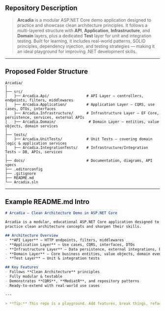 ## **Repository Description**

> **Arcadia** is a modular ASP.NET Core demo application designed to practice and showcase clean architecture principles.
> It follows a multi-layered structure with **API**, **Application**, **Infrastructure**, and **Domain** layers, plus a dedicated **Test** layer for unit and integration testing.
> Built for learning, it includes real-world patterns, SOLID principles, dependency injection, and testing strategies — making it an ideal playground for improving .NET development skills.

---

## **Proposed Folder Structure**

```
Arcadia/
│
├── src/
│   ├── Arcadia.Api/                 # API Layer – controllers, endpoints, filters, middlewares
│   ├── Arcadia.Application/         # Application Layer – CQRS, use cases, DTOs, interfaces
│   ├── Arcadia.Infrastructure/      # Infrastructure Layer – EF Core, persistence, services, external APIs
│   ├── Arcadia.Domain/               # Domain Layer – entities, value objects, domain services
│
├── tests/
│   ├── Arcadia.UnitTests/           # Unit Tests – covering domain logic & application services
│   ├── Arcadia.IntegrationTests/    # Infrastructure/Integration Tests – DB, APIs, services
│
├── docs/                            # Documentation, diagrams, API specs
├── .editorconfig
├── .gitignore
├── README.md
└── Arcadia.sln
```

---

## **Example README.md Intro**

```markdown
# Arcadia – Clean Architecture Demo in ASP.NET Core

Arcadia is a modular, educational ASP.NET Core application designed to help developers
practice clean architecture concepts and sharpen their skills.

## Architecture Overview
- **API Layer** – HTTP endpoints, filters, middlewares
- **Application Layer** – Use cases, CQRS, interfaces, DTOs
- **Infrastructure Layer** – Data persistence, external integrations, EF Core
- **Domain Layer** – Core business entities, value objects, domain events
- **Test Layer** – Unit & integration tests

## Key Features
- Follows **Clean Architecture** principles
- Fully modular & testable
- Demonstrates **CQRS**, **MediatR**, and repository patterns
- Ready-to-extend with real-world use cases

---

> **Tip:** This repo is a playground. Add features, break things, refactor, and learn.
```
